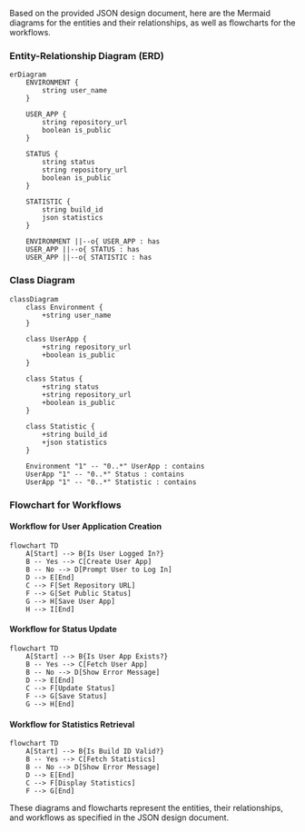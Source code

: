 Based on the provided JSON design document, here are the Mermaid diagrams for the entities and their relationships, as well as flowcharts for the workflows.

### Entity-Relationship Diagram (ERD)

```mermaid
erDiagram
    ENVIRONMENT {
        string user_name
    }

    USER_APP {
        string repository_url
        boolean is_public
    }

    STATUS {
        string status
        string repository_url
        boolean is_public
    }

    STATISTIC {
        string build_id
        json statistics
    }

    ENVIRONMENT ||--o{ USER_APP : has
    USER_APP ||--o{ STATUS : has
    USER_APP ||--o{ STATISTIC : has
```

### Class Diagram

```mermaid
classDiagram
    class Environment {
        +string user_name
    }

    class UserApp {
        +string repository_url
        +boolean is_public
    }

    class Status {
        +string status
        +string repository_url
        +boolean is_public
    }

    class Statistic {
        +string build_id
        +json statistics
    }

    Environment "1" -- "0..*" UserApp : contains
    UserApp "1" -- "0..*" Status : contains
    UserApp "1" -- "0..*" Statistic : contains
```

### Flowchart for Workflows

#### Workflow for User Application Creation

```mermaid
flowchart TD
    A[Start] --> B{Is User Logged In?}
    B -- Yes --> C[Create User App]
    B -- No --> D[Prompt User to Log In]
    D --> E[End]
    C --> F[Set Repository URL]
    F --> G[Set Public Status]
    G --> H[Save User App]
    H --> I[End]
```

#### Workflow for Status Update

```mermaid
flowchart TD
    A[Start] --> B{Is User App Exists?}
    B -- Yes --> C[Fetch User App]
    B -- No --> D[Show Error Message]
    D --> E[End]
    C --> F[Update Status]
    F --> G[Save Status]
    G --> H[End]
```

#### Workflow for Statistics Retrieval

```mermaid
flowchart TD
    A[Start] --> B{Is Build ID Valid?}
    B -- Yes --> C[Fetch Statistics]
    B -- No --> D[Show Error Message]
    D --> E[End]
    C --> F[Display Statistics]
    F --> G[End]
```

These diagrams and flowcharts represent the entities, their relationships, and workflows as specified in the JSON design document.